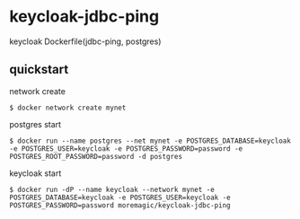 # keycloak-jdbc-ping
keycloak Dockerfile(jdbc-ping, postgres)

## quickstart
network create
```console
$ docker network create mynet
```

postgres start
```console
$ docker run --name postgres --net mynet -e POSTGRES_DATABASE=keycloak -e POSTGRES_USER=keycloak -e POSTGRES_PASSWORD=password -e POSTGRES_ROOT_PASSWORD=password -d postgres
```

keycloak start
```console
$ docker run -dP --name keycloak --network mynet -e POSTGRES_DATABASE=keycloak -e POSTGRES_USER=keycloak -e POSTGRES_PASSWORD=password moremagic/keycloak-jdbc-ping
```
